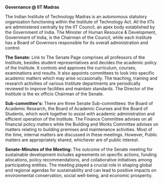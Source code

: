 
**Governance @ IIT Madras**

The Indian Institute of Technology Madras is an autonomous statutory organisation functioning within the Institute of Technology Act. All the IITs are administered centrally by the IIT Council, an apex body established by the Government of India. The Minister of Human Resource & Development, Government of India, is the Chairman of the Council, while each Institute has a Board of Governors responsible for its overall administration and control.

**The Senate:** Link to The Senate Page
comprises all professors of the Institute, besides student representatives and decides the academic policy of the Institute. It controls and approves the curriculum, courses, examinations and results. It also appoints committees to look into specific academic matters which may arise occasionally. The teaching, training and research activities of various Institute departments are periodically reviewed to improve facilities and maintain standards. The Director of the Institute is the ex officio Chairman of the Senate.

**Sub-committee's:**
There are three Senate Sub-committees: the Board of Academic Research, the Board of Academic Courses and the Board of Students, which work together to assist with academic administration and efficient operation of the Institute. The Finance Committee advises on all financial policy matters while the Building and Works Committee advises on matters relating to building premises and maintenance activities. Most of the time, internal matters are discussed in these meetings. However, Public matters are appropriately shared, whichever are of public interest.

**Senate-Minutes of the Meeting:**
The outcome of the Senate meeting for sustainable development includes agreements on specific actions, funding allocations, policy recommendations, and collaborative initiatives among participating entities. The meeting played a crucial role in shaping global and regional agendas for sustainability and can lead to positive impacts on environmental conservation, social well-being, and economic prosperity.
